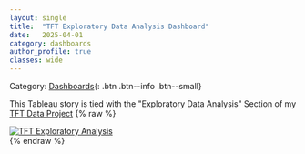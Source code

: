 ```yaml
---
layout: single
title:  "TFT Exploratory Data Analysis Dashboard"
date:   2025-04-01
category: dashboards
author_profile: true
classes: wide
---
```

Category: [Dashboards](https://meng-kiat.github.io/dashboards/){: .btn .btn--info .btn--small}

This Tableau story is tied with the "Exploratory Data Analysis" Section of my [TFT Data Project](https://meng-kiat.github.io/analysis/Analysis-1/#exploratory-data-analysis)
{% raw %}
<div class='tableauPlaceholder' id='viz1744226743741' style='position: relative'>
  <noscript>
    <a href='#'>
      <img alt='TFT Exploratory Analysis' src='https://public.tableau.com/static/images/TF/TFTEDA/Story1/1_rss.png' style='border: none' />
    </a>
  </noscript>
  <object class='tableauViz' style='display:none;'>
    <param name='host_url' value='https%3A%2F%2Fpublic.tableau.com%2F' />
    <param name='embed_code_version' value='3' />
    <param name='path' value='views/TFTEDA/Story1?:language=en-US&amp;:embed=true&amp;:sid=&amp;:redirect=auth' />
    <param name='toolbar' value='yes' />
    <param name='static_image' value='https://public.tableau.com/static/images/TF/TFTEDA/Story1/1.png' />
    <param name='animate_transition' value='yes' />
    <param name='display_static_image' value='yes' />
    <param name='display_spinner' value='yes' />
    <param name='display_overlay' value='yes' />
    <param name='display_count' value='yes' />
    <param name='language' value='en-US' />
  </object>
</div>
<script type='text/javascript'>
  var divElement = document.getElementById('viz1744226743741');
  var vizElement = divElement.getElementsByTagName('object')[0];
  if (divElement.offsetWidth > 800) {
    vizElement.style.width = '1169px';
    vizElement.style.height = '854px';
  } else if (divElement.offsetWidth > 500) {
    vizElement.style.width = '1169px';
    vizElement.style.height = '854px';
  } else {
    vizElement.style.width = '80%';
    vizElement.style.height = '2500px';
  }
  var scriptElement = document.createElement('script');
  scriptElement.src = 'https://public.tableau.com/javascripts/api/viz_v1.js';
  vizElement.parentNode.insertBefore(scriptElement, vizElement);
</script>
{% endraw %}
